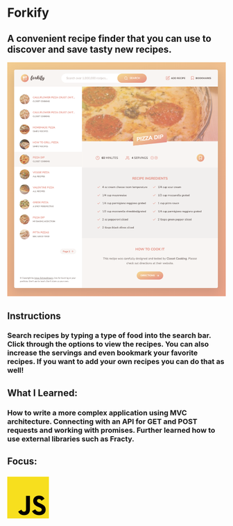 # Forkify
## A convenient recipe finder that you can use to discover and save tasty new recipes.
![Forkify Preview](../../src/img/projects/previews/forkify-preview.png)
## Instructions
### Search recipes by typing a type of food into the search bar. Click through the options to view the recipes. You can also increase the servings and even bookmark your favorite recipes. If you want to add your own recipes you can do that as well!
## What I Learned:
### How to write a more complex application using MVC architecture. Connecting with an API for GET and POST requests and working with promises. Further learned how to use external libraries such as Fracty.
## Focus:
### ![JavaScript Icon](../../src/img/js.png)